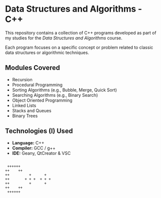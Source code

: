 # Data Structures and Algorithms - C++

This repository contains a collection of C++ programs developed as part of my studies for the *Data Structures and Algorithms* course.

Each program focuses on a specific concept or problem related to classic data structures or algorithmic techniques.

## Modules Covered

- Recursion
- Procedural Programming
- Sorting Algorithms (e.g., Bubble, Merge, Quick Sort)
- Searching Algorithms (e.g., Binary Search)
- Object Oriented Programming
- Linked Lists
- Stacks and Queues
- Binary Trees

## Technologies (I) Used

- **Language:** C++
- **Compiler:** GCC / g++ 
- **IDE:** Geany, QtCreator & VSC

<pre><code> 
 ++++++               
++    ++        
++         +      +  
++       + + +  + + +
++         +      +  
++    ++        
 ++++++                       
</code></pre>
